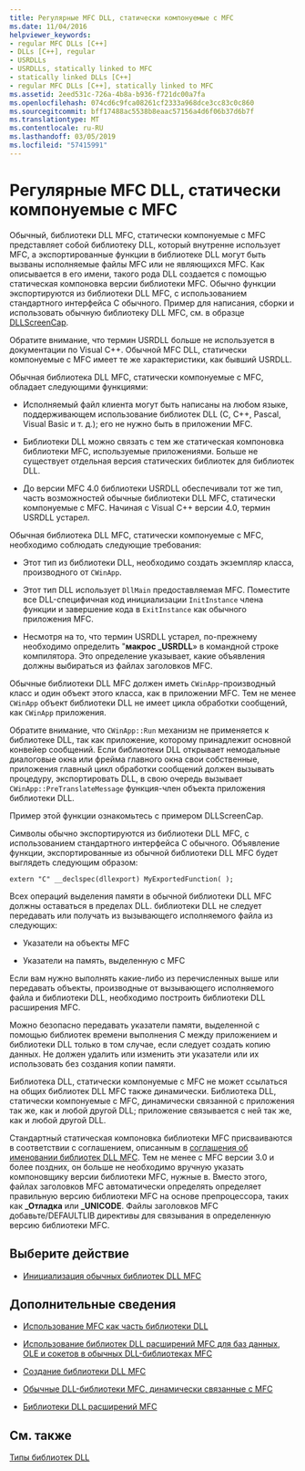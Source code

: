 ```yaml
---
title: Регулярные MFC DLL, статически компонуемые с MFC
ms.date: 11/04/2016
helpviewer_keywords:
- regular MFC DLLs [C++]
- DLLs [C++], regular
- USRDLLs
- USRDLLs, statically linked to MFC
- statically linked DLLs [C++]
- regular MFC DLLs [C++], statically linked to MFC
ms.assetid: 2eed531c-726a-4b8a-b936-f721dc00a7fa
ms.openlocfilehash: 074cd6c9fca08261cf2333a968dce3cc83c0c860
ms.sourcegitcommit: bff17488ac5538b8eaac57156a4d6f06b37d6b7f
ms.translationtype: MT
ms.contentlocale: ru-RU
ms.lasthandoff: 03/05/2019
ms.locfileid: "57415991"
---
```

# <a name="regular-mfc-dlls-statically-linked-to-mfc"></a>Регулярные MFC DLL, статически компонуемые с MFC

Обычный, библиотеки DLL MFC, статически компонуемые с MFC представляет собой библиотеку DLL, который внутренне использует MFC, а экспортированные функции в библиотеке DLL могут быть вызваны исполняемые файлы MFC или не являющихся MFC. Как описывается в его имени, такого рода DLL создается с помощью статическая компоновка версии библиотеки MFC. Обычно функции экспортируются из библиотеки DLL MFC, с использованием стандартного интерфейса C обычного. Пример для написания, сборки и использовать обычную библиотеку DLL MFC, см. в образце [DLLScreenCap](https://github.com/Microsoft/VCSamples/tree/master/VC2010Samples/MFC/advanced/DllScreenCap).

Обратите внимание, что термин USRDLL больше не используется в документации по Visual C++. Обычной MFC DLL, статически компонуемые с MFC имеет те же характеристики, как бывший USRDLL.

Обычная библиотека DLL MFC, статически компонуемые с MFC, обладает следующими функциями:

- Исполняемый файл клиента могут быть написаны на любом языке, поддерживающем использование библиотек DLL (C, C++, Pascal, Visual Basic и т. д.); его не нужно быть в приложении MFC.

- Библиотеки DLL можно связать с тем же статическая компоновка библиотеки MFC, используемые приложениями. Больше не существует отдельная версия статических библиотек для библиотек DLL.

- До версии MFC 4.0 библиотеки USRDLL обеспечивали тот же тип, часть возможностей обычные библиотеки DLL MFC, статически компонуемые с MFC. Начиная с Visual C++ версии 4.0, термин USRDLL устарел.

Обычная библиотека DLL MFC, статически компонуемые с MFC, необходимо соблюдать следующие требования:

- Этот тип из библиотеки DLL, необходимо создать экземпляр класса, производного от `CWinApp`.

- Этот тип DLL использует `DllMain` предоставляемая MFC. Поместите все DLL-специфичная код инициализации `InitInstance` члена функции и завершение кода в `ExitInstance` как обычного приложения MFC.

- Несмотря на то, что термин USRDLL устарел, по-прежнему необходимо определить "**макрос _USRDLL**» в командной строке компилятора. Это определение указывает, какие объявления должны выбираться из файлах заголовков MFC.

Обычные библиотеки DLL MFC должен иметь `CWinApp`-производный класс и один объект этого класса, как в приложении MFC. Тем не менее `CWinApp` объект библиотеки DLL не имеет цикла обработки сообщений, как `CWinApp` приложения.

Обратите внимание, что `CWinApp::Run` механизм не применяется к библиотеке DLL, так как приложение, которому принадлежит основной конвейер сообщений. Если библиотеки DLL открывает немодальные диалоговые окна или фрейма главного окна свои собственные, приложения главный цикл обработки сообщений должен вызывать процедуру, экспортировать DLL, в свою очередь вызывает `CWinApp::PreTranslateMessage` функция-член объекта приложения библиотеки DLL.

Пример этой функции ознакомьтесь с примером DLLScreenCap.

Символы обычно экспортируются из библиотеки DLL MFC, с использованием стандартного интерфейса C обычного. Объявление функции, экспортированные из обычной библиотеки DLL MFC будет выглядеть следующим образом:

```
extern "C" __declspec(dllexport) MyExportedFunction( );
```

Всех операций выделения памяти в обычной библиотеки DLL MFC должны оставаться в пределах DLL. библиотеки DLL не следует передавать или получать из вызывающего исполняемого файла из следующих:

- Указатели на объекты MFC

- Указатели на память, выделенную с MFC

Если вам нужно выполнять какие-либо из перечисленных выше или передавать объекты, производные от вызывающего исполняемого файла и библиотеки DLL, необходимо построить библиотеки DLL расширения MFC.

Можно безопасно передавать указатели памяти, выделенной с помощью библиотек времени выполнения C между приложением и библиотеки DLL только в том случае, если следует создать копию данных. Не должен удалить или изменить эти указатели или их использовать без создания копии памяти.

Библиотека DLL, статически компонуемые с MFC не может ссылаться на общих библиотек DLL MFC также динамически. Библиотека DLL, статически компонуемые с MFC, динамически связанной с приложения так же, как и любой другой DLL; приложение связывается с ней так же, как и любой другой DLL.

Стандартный статическая компоновка библиотеки MFC присваиваются в соответствии с соглашением, описанным в [соглашения об именовании библиотек DLL MFC](../mfc/mfc-library-versions.md#mfc-static-library-naming-conventions). Тем не менее с MFC версии 3.0 и более поздних, он больше не необходимо вручную указать компоновщику версии библиотеки MFC, нужные в. Вместо этого, файлах заголовков MFC автоматически определять определяет правильную версию библиотеки MFC на основе препроцессора, таких как  **\_Отладка** или **_UNICODE**. Файлы заголовков MFC добавьте/DEFAULTLIB директивы для связывания в определенную версию библиотеки MFC.

## <a name="what-do-you-want-to-do"></a>Выберите действие

- [Инициализация обычных библиотек DLL MFC](../build/run-time-library-behavior.md#initializing-regular-dlls)

## <a name="what-do-you-want-to-know-more-about"></a>Дополнительные сведения

- [Использование MFC как часть библиотеки DLL](../mfc/tn011-using-mfc-as-part-of-a-dll.md)

- [Использование библиотек DLL расширений MFC для баз данных, OLE и сокетов в обычных DLL-библиотеках MFC](../build/using-database-ole-and-sockets-extension-dlls-in-regular-dlls.md)

- [Создание библиотеки DLL MFC](../mfc/reference/mfc-dll-wizard.md)

- [Обычные DLL-библиотеки MFC, динамически связанные с MFC](../build/regular-dlls-dynamically-linked-to-mfc.md)

- [Библиотеки DLL расширений MFC](../build/extension-dlls-overview.md)

## <a name="see-also"></a>См. также

[Типы библиотек DLL](../build/kinds-of-dlls.md)
